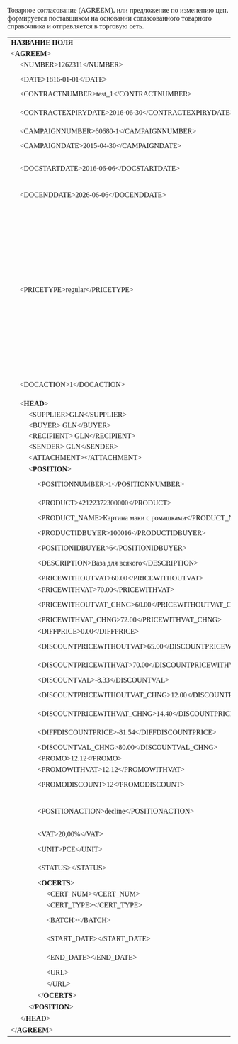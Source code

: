 <p><span style="font-family:Times New Roman,Times,serif; font-size:16px">Товарное соглаcование (AGREEM), или предложение по изменению цен, формируется поставщиком на основании согласованного товарного справочника и отправляется в торговую сеть.</span></p><table><tr><td style="font-family:Times New Roman,Times,serif; font-size:16px"><strong>НАЗВАНИЕ ПОЛЯ</strong></td><td style="font-family:Times New Roman,Times,serif; font-size:16px"><strong>ТИП</strong></td><td style="font-family:Times New Roman,Times,serif; font-size:16px"><strong>ФОРМАТ</strong></td><td style="font-family:Times New Roman,Times,serif; font-size:16px"><strong>ОПИСАНИЕ&nbsp;</strong></td></tr><tr><td style="font-family:Times New Roman,Times,serif; font-size:16px">&lt;<strong>AGREEM</strong>&gt;</td><td style="font-family:Times New Roman,Times,serif; font-size:16px">М</td><td>&nbsp;</td><td>&nbsp;</td></tr><tr><td style="font-family:Times New Roman,Times,serif; font-size:16px">&nbsp;&nbsp;&nbsp;&nbsp;&nbsp;&lt;NUMBER&gt;1262311&lt;/NUMBER&gt;</td><td style="font-family:Times New Roman,Times,serif; font-size:16px">М</td><td style="font-family:Times New Roman,Times,serif; font-size:16px">Строка (15)</td><td style="font-family:Times New Roman,Times,serif; font-size:16px">Номер документа</td></tr><tr><td style="font-family:Times New Roman,Times,serif; font-size:16px">&nbsp;&nbsp;&nbsp;&nbsp;&nbsp;&lt;DATE&gt;1816-01-01&lt;/DATE&gt;</td><td style="font-family:Times New Roman,Times,serif; font-size:16px">М</td><td style="font-family:Times New Roman,Times,serif; font-size:16px">Дата (ГГГГ-ММ-ДД)</td><td style="font-family:Times New Roman,Times,serif; font-size:16px">Дата документа&nbsp;</td></tr><tr><td style="font-family:Times New Roman,Times,serif; font-size:16px">&nbsp;&nbsp;&nbsp;&nbsp;&nbsp;&lt;CONTRACTNUMBER&gt;test_1&lt;/CONTRACTNUMBER&gt;</td><td style="font-family:Times New Roman,Times,serif; font-size:16px">М</td><td style="font-family:Times New Roman,Times,serif; font-size:16px">Строка (20)</td><td style="font-family:Times New Roman,Times,serif; font-size:16px">Номер контракта</td></tr><tr><td style="font-family:Times New Roman,Times,serif; font-size:16px">&nbsp;&nbsp;&nbsp;&nbsp;&nbsp;&lt;CONTRACTEXPIRYDATE&gt;2016-06-30&lt;/CONTRACTEXPIRYDATE&gt;</td><td style="font-family:Times New Roman,Times,serif; font-size:16px">М</td><td style="font-family:Times New Roman,Times,serif; font-size:16px">Дата (ГГГГ-ММ-ДД)</td><td style="font-family:Times New Roman,Times,serif; font-size:16px">Дата окончания действия контракта</td></tr><tr><td style="font-family:Times New Roman,Times,serif; font-size:16px">&nbsp;&nbsp;&nbsp;&nbsp;&nbsp;&lt;CAMPAIGNNUMBER&gt;60680-1&lt;/CAMPAIGNNUMBER&gt;</td><td style="font-family:Times New Roman,Times,serif; font-size:16px">М</td><td style="font-family:Times New Roman,Times,serif; font-size:16px">Строка (20)</td><td style="font-family:Times New Roman,Times,serif; font-size:16px">Номер договора</td></tr><tr><td style="font-family:Times New Roman,Times,serif; font-size:16px">&nbsp;&nbsp;&nbsp;&nbsp;&nbsp;&lt;CAMPAIGNDATE&gt;2015-04-30&lt;/CAMPAIGNDATE&gt;</td><td style="font-family:Times New Roman,Times,serif; font-size:16px">М</td><td style="font-family:Times New Roman,Times,serif; font-size:16px">Дата (ГГГГ-ММ-ДД)</td><td style="font-family:Times New Roman,Times,serif; font-size:16px">Дата окончания действия договора</td></tr><tr><td style="font-family:Times New Roman,Times,serif; font-size:16px">&nbsp;&nbsp;&nbsp;&nbsp;&nbsp;&lt;DOCSTARTDATE&gt;2016-06-06&lt;/DOCSTARTDATE&gt;</td><td style="font-family:Times New Roman,Times,serif; font-size:16px">М</td><td style="font-family:Times New Roman,Times,serif; font-size:16px">Дата (ГГГГ-ММ-ДД)</td><td style="font-family:Times New Roman,Times,serif; font-size:16px">Дата начала действия новой цены&nbsp;</td></tr><tr><td style="font-family:Times New Roman,Times,serif; font-size:16px">&nbsp;&nbsp;&nbsp;&nbsp;&nbsp;&lt;DOCENDDATE&gt;2026-06-06&lt;/DOCENDDATE&gt;</td><td style="font-family:Times New Roman,Times,serif; font-size:16px">М</td><td style="font-family:Times New Roman,Times,serif; font-size:16px">Дата (ГГГГ-ММ-ДД)</td><td style="font-family:Times New Roman,Times,serif; font-size:16px">Дата окончания действия новой цены</td></tr><tr><td style="font-family:Times New Roman,Times,serif; font-size:16px">&nbsp;&nbsp;&nbsp;&nbsp;&nbsp;&lt;PRICETYPE&gt;regular&lt;/PRICETYPE&gt;</td><td style="font-family:Times New Roman,Times,serif; font-size:16px">М</td><td>&nbsp;</td><td><div><p><span style="font-family:Times New Roman,Times,serif; font-size:16px">подтип документа (действие)</span></p><ul><li><span style="font-family:Times New Roman,Times,serif; font-size:16px">Regular - изменить регулярную цену</span></li><li><span style="font-family:Times New Roman,Times,serif; font-size:16px">Promo - изменить промо цену</span></li><li><span style="font-family:Times New Roman,Times,serif; font-size:16px">delSKU - вывести товар из ассортимента</span></li><li><span style="font-family:Times New Roman,Times,serif; font-size:16px">prestopSKU - временно приостановить поставку</span></li></ul></div></td></tr><tr><td style="font-family:Times New Roman,Times,serif; font-size:16px">&nbsp;&nbsp;&nbsp;&nbsp;&nbsp;&lt;DOCACTION&gt;1&lt;/DOCACTION&gt;</td><td style="font-family:Times New Roman,Times,serif; font-size:16px">М</td><td style="font-family:Times New Roman,Times,serif; font-size:16px">Число (1)</td><td style="font-family:Times New Roman,Times,serif; font-size:16px">признак документа (2 - подтверждение)</td></tr><tr><td style="font-family:Times New Roman,Times,serif; font-size:16px">&nbsp;&nbsp;&nbsp;&nbsp;&nbsp;&lt;<strong>HEAD</strong>&gt;</td><td>&nbsp;</td><td>&nbsp;</td><td>&nbsp;</td></tr><tr><td style="font-family:Times New Roman,Times,serif; font-size:16px">&nbsp;&nbsp;&nbsp;&nbsp;&nbsp;&nbsp;&nbsp;&nbsp;&nbsp;&nbsp;&lt;SUPPLIER&gt;GLN&lt;/SUPPLIER&gt;</td><td style="font-family:Times New Roman,Times,serif; font-size:16px">M</td><td style="font-family:Times New Roman,Times,serif; font-size:16px">Число (13)</td><td style="font-family:Times New Roman,Times,serif; font-size:16px">GLN продавца&nbsp;</td></tr><tr><td style="font-family:Times New Roman,Times,serif; font-size:16px">&nbsp;&nbsp;&nbsp;&nbsp;&nbsp;&nbsp;&nbsp;&nbsp;&nbsp;&nbsp;&lt;BUYER&gt; GLN&lt;/BUYER&gt;</td><td style="font-family:Times New Roman,Times,serif; font-size:16px">M</td><td style="font-family:Times New Roman,Times,serif; font-size:16px">Число (13)</td><td style="font-family:Times New Roman,Times,serif; font-size:16px">GLN покупателя&nbsp;</td></tr><tr><td style="font-family:Times New Roman,Times,serif; font-size:16px">&nbsp;&nbsp;&nbsp;&nbsp;&nbsp;&nbsp;&nbsp;&nbsp;&nbsp;&nbsp;&lt;RECIPIENT&gt; GLN&lt;/RECIPIENT&gt;</td><td style="font-family:Times New Roman,Times,serif; font-size:16px">O</td><td style="font-family:Times New Roman,Times,serif; font-size:16px">Строка (35)</td><td style="font-family:Times New Roman,Times,serif; font-size:16px">GLN получателя&nbsp;</td></tr><tr><td style="font-family:Times New Roman,Times,serif; font-size:16px">&nbsp;&nbsp;&nbsp;&nbsp;&nbsp;&nbsp;&nbsp;&nbsp;&nbsp;&nbsp;&lt;SENDER&gt; GLN&lt;/SENDER&gt;</td><td style="font-family:Times New Roman,Times,serif; font-size:16px">M</td><td style="font-family:Times New Roman,Times,serif; font-size:16px">Число (13)</td><td style="font-family:Times New Roman,Times,serif; font-size:16px">GLN отправителя&nbsp;</td></tr><tr><td style="font-family:Times New Roman,Times,serif; font-size:16px">&nbsp;&nbsp;&nbsp;&nbsp;&nbsp;&nbsp;&nbsp;&nbsp;&nbsp;&nbsp;&lt;ATTACHMENT&gt;&lt;/ATTACHMENT&gt;</td><td>&nbsp;</td><td>&nbsp;</td><td style="font-family:Times New Roman,Times,serif; font-size:16px"><span style="color:null; font-family:&quot;Times New Roman&quot;,Times,serif; font-size:16px">Вложение</span></td></tr><tr><td style="font-family:Times New Roman,Times,serif; font-size:16px">&nbsp;&nbsp;&nbsp;&nbsp;&nbsp;&nbsp;&nbsp;&nbsp;&nbsp;&nbsp;&lt;<strong>POSITION</strong>&gt;</td><td>&nbsp;</td><td>&nbsp;</td><td>&nbsp;</td></tr><tr><td style="font-family:Times New Roman,Times,serif; font-size:16px">&nbsp;&nbsp;&nbsp;&nbsp;&nbsp;&nbsp;&nbsp;&nbsp;&nbsp;&nbsp;&nbsp;&nbsp;&nbsp;&nbsp;&nbsp;&lt;POSITIONNUMBER&gt;1&lt;/POSITIONNUMBER&gt;</td><td style="font-family:Times New Roman,Times,serif; font-size:16px">М</td><td style="font-family:Times New Roman,Times,serif; font-size:16px">Число положительное</td><td style="font-family:Times New Roman,Times,serif; font-size:16px">Номер позиции в документе</td></tr><tr><td style="font-family:Times New Roman,Times,serif; font-size:16px">&nbsp;&nbsp;&nbsp;&nbsp;&nbsp;&nbsp;&nbsp;&nbsp;&nbsp;&nbsp;&nbsp;&nbsp;&nbsp;&nbsp;&nbsp;&lt;PRODUCT&gt;42122372300000&lt;/PRODUCT&gt;</td><td style="font-family:Times New Roman,Times,serif; font-size:16px">M</td><td style="font-family:Times New Roman,Times,serif; font-size:16px">Строка (20)</td><td style="font-family:Times New Roman,Times,serif; font-size:16px">Штрихкод продукта&nbsp;</td></tr><tr><td style="font-family:Times New Roman,Times,serif; font-size:16px">&nbsp;&nbsp;&nbsp;&nbsp;&nbsp;&nbsp;&nbsp;&nbsp;&nbsp;&nbsp;&nbsp;&nbsp;&nbsp;&nbsp;&nbsp;&lt;PRODUCT_NAME&gt;Картина маки с ромашками&lt;/PRODUCT_NAME&gt;</td><td style="font-family:Times New Roman,Times,serif; font-size:16px">М</td><td>&nbsp;</td><td style="font-family:Times New Roman,Times,serif; font-size:16px">Наименование</td></tr><tr><td style="font-family:Times New Roman,Times,serif; font-size:16px">&nbsp;&nbsp;&nbsp;&nbsp;&nbsp;&nbsp;&nbsp;&nbsp;&nbsp;&nbsp;&nbsp;&nbsp;&nbsp;&nbsp;&nbsp;&lt;PRODUCTIDBUYER&gt;100016&lt;/PRODUCTIDBUYER&gt;&nbsp;</td><td style="font-family:Times New Roman,Times,serif; font-size:16px">М</td><td style="font-family:Times New Roman,Times,serif; font-size:16px">Строка (15)</td><td style="font-family:Times New Roman,Times,serif; font-size:16px">Артикул покупателя</td></tr><tr><td style="font-family:Times New Roman,Times,serif; font-size:16px">&nbsp;&nbsp;&nbsp;&nbsp;&nbsp;&nbsp;&nbsp;&nbsp;&nbsp;&nbsp;&nbsp;&nbsp;&nbsp;&nbsp;&nbsp;&lt;POSITIONIDBUYER&gt;6&lt;/POSITIONIDBUYER&gt;&nbsp;</td><td style="font-family:Times New Roman,Times,serif; font-size:16px">М</td><td>&nbsp;</td><td>&nbsp;</td></tr><tr><td style="font-family:Times New Roman,Times,serif; font-size:16px">&nbsp;&nbsp;&nbsp;&nbsp;&nbsp;&nbsp;&nbsp;&nbsp;&nbsp;&nbsp;&nbsp;&nbsp;&nbsp;&nbsp;&nbsp;&lt;DESCRIPTION&gt;Ваза для всякого&lt;/DESCRIPTION&gt;&nbsp;</td><td style="font-family:Times New Roman,Times,serif; font-size:16px">M</td><td>&nbsp;</td><td style="font-family:Times New Roman,Times,serif; font-size:16px">Описание продукта</td></tr><tr><td style="font-family:Times New Roman,Times,serif; font-size:16px">&nbsp;&nbsp;&nbsp;&nbsp;&nbsp;&nbsp;&nbsp;&nbsp;&nbsp;&nbsp;&nbsp;&nbsp;&nbsp;&nbsp;&nbsp;&lt;PRICEWITHOUTVAT&gt;60.00&lt;/PRICEWITHOUTVAT&gt;</td><td style="font-family:Times New Roman,Times,serif; font-size:16px">М</td><td>&nbsp;</td><td style="font-family:Times New Roman,Times,serif; font-size:16px">Цена без НДС</td></tr><tr><td style="font-family:Times New Roman,Times,serif; font-size:16px">&nbsp;&nbsp;&nbsp;&nbsp;&nbsp;&nbsp;&nbsp;&nbsp;&nbsp;&nbsp;&nbsp;&nbsp;&nbsp;&nbsp;&nbsp;&lt;PRICEWITHVAT&gt;70.00&lt;/PRICEWITHVAT&gt;</td><td style="font-family:Times New Roman,Times,serif; font-size:16px">M</td><td>&nbsp;</td><td style="font-family:Times New Roman,Times,serif; font-size:16px">Цена с НДС</td></tr><tr><td style="font-family:Times New Roman,Times,serif; font-size:16px">&nbsp;&nbsp;&nbsp;&nbsp;&nbsp;&nbsp;&nbsp;&nbsp;&nbsp;&nbsp;&nbsp;&nbsp;&nbsp;&nbsp;&nbsp;&lt;PRICEWITHOUTVAT_CHNG&gt;60.00&lt;/PRICEWITHOUTVAT_CHNG&gt;&nbsp;</td><td style="font-family:Times New Roman,Times,serif; font-size:16px">О</td><td>&nbsp;</td><td style="font-family:Times New Roman,Times,serif; font-size:16px">Новая цена без НДС</td></tr><tr><td style="font-family:Times New Roman,Times,serif; font-size:16px">&nbsp;&nbsp;&nbsp;&nbsp;&nbsp;&nbsp;&nbsp;&nbsp;&nbsp;&nbsp;&nbsp;&nbsp;&nbsp;&nbsp;&nbsp;&lt;PRICEWITHVAT_CHNG&gt;72.00&lt;/PRICEWITHVAT_CHNG&gt;</td><td style="font-family:Times New Roman,Times,serif; font-size:16px">M</td><td>&nbsp;</td><td style="font-family:Times New Roman,Times,serif; font-size:16px">Новая цена с НДС</td></tr><tr><td style="font-family:Times New Roman,Times,serif; font-size:16px">&nbsp;&nbsp;&nbsp;&nbsp;&nbsp;&nbsp;&nbsp;&nbsp;&nbsp;&nbsp;&nbsp;&nbsp;&nbsp;&nbsp;&nbsp;&lt;DIFFPRICE&gt;0.00&lt;/DIFFPRICE&gt;</td><td style="font-family:Times New Roman,Times,serif; font-size:16px">M</td><td>&nbsp;</td><td style="font-family:Times New Roman,Times,serif; font-size:16px">% изменения цены</td></tr><tr><td style="font-family:Times New Roman,Times,serif; font-size:16px">&nbsp;&nbsp;&nbsp;&nbsp;&nbsp;&nbsp;&nbsp;&nbsp;&nbsp;&nbsp;&nbsp;&nbsp;&nbsp;&nbsp;&nbsp;&lt;DISCOUNTPRICEWITHOUTVAT&gt;65.00&lt;/DISCOUNTPRICEWITHOUTVAT&gt;</td><td style="font-family:Times New Roman,Times,serif; font-size:16px">O</td><td>&nbsp;</td><td style="font-family:Times New Roman,Times,serif; font-size:16px">Цена со скидкой без НДС&nbsp;</td></tr><tr><td style="font-family:Times New Roman,Times,serif; font-size:16px">&nbsp;&nbsp;&nbsp;&nbsp;&nbsp;&nbsp;&nbsp;&nbsp;&nbsp;&nbsp;&nbsp;&nbsp;&nbsp;&nbsp;&nbsp;&lt;DISCOUNTPRICEWITHVAT&gt;70.00&lt;/DISCOUNTPRICEWITHVAT&gt;</td><td style="font-family:Times New Roman,Times,serif; font-size:16px">O</td><td>&nbsp;</td><td style="font-family:Times New Roman,Times,serif; font-size:16px">Цена со скидкой с НДС</td></tr><tr><td style="font-family:Times New Roman,Times,serif; font-size:16px">&nbsp;&nbsp;&nbsp;&nbsp;&nbsp;&nbsp;&nbsp;&nbsp;&nbsp;&nbsp;&nbsp;&nbsp;&nbsp;&nbsp;&nbsp;&lt;DISCOUNTVAL&gt;-8.33&lt;/DISCOUNTVAL&gt;</td><td style="font-family:Times New Roman,Times,serif; font-size:16px">O</td><td>&nbsp;</td><td style="font-family:Times New Roman,Times,serif; font-size:16px">% скидки</td></tr><tr><td style="font-family:Times New Roman,Times,serif; font-size:16px">&nbsp;&nbsp;&nbsp;&nbsp;&nbsp;&nbsp;&nbsp;&nbsp;&nbsp;&nbsp;&nbsp;&nbsp;&nbsp;&nbsp;&nbsp;&lt;DISCOUNTPRICEWITHOUTVAT_CHNG&gt;12.00&lt;/DISCOUNTPRICEWITHOUTVAT_CHNG&gt;</td><td style="font-family:Times New Roman,Times,serif; font-size:16px">O</td><td>&nbsp;</td><td style="font-family:Times New Roman,Times,serif; font-size:16px">Новая цена со скидкой без НДС</td></tr><tr><td style="font-family:Times New Roman,Times,serif; font-size:16px">&nbsp;&nbsp;&nbsp;&nbsp;&nbsp;&nbsp;&nbsp;&nbsp;&nbsp;&nbsp;&nbsp;&nbsp;&nbsp;&nbsp;&nbsp;&lt;DISCOUNTPRICEWITHVAT_CHNG&gt;14.40&lt;/DISCOUNTPRICEWITHVAT_CHNG&gt;</td><td style="font-family:Times New Roman,Times,serif; font-size:16px">O</td><td>&nbsp;</td><td style="font-family:Times New Roman,Times,serif; font-size:16px">Новая цена со скидкой с НДС</td></tr><tr><td style="font-family:Times New Roman,Times,serif; font-size:16px">&nbsp;&nbsp;&nbsp;&nbsp;&nbsp;&nbsp;&nbsp;&nbsp;&nbsp;&nbsp;&nbsp;&nbsp;&nbsp;&nbsp;&nbsp;&lt;DIFFDISCOUNTPRICE&gt;-81.54&lt;/DIFFDISCOUNTPRICE&gt;</td><td style="font-family:Times New Roman,Times,serif; font-size:16px">O</td><td>&nbsp;</td><td style="font-family:Times New Roman,Times,serif; font-size:16px">% изменения цены со скидкой</td></tr><tr><td style="font-family:Times New Roman,Times,serif; font-size:16px">&nbsp;&nbsp;&nbsp;&nbsp;&nbsp;&nbsp;&nbsp;&nbsp;&nbsp;&nbsp;&nbsp;&nbsp;&nbsp;&nbsp;&nbsp;&lt;DISCOUNTVAL_CHNG&gt;80.00&lt;/DISCOUNTVAL_CHNG&gt;</td><td style="font-family:Times New Roman,Times,serif; font-size:16px">O</td><td>&nbsp;</td><td style="font-family:Times New Roman,Times,serif; font-size:16px">% новой скидки</td></tr><tr><td style="font-family:Times New Roman,Times,serif; font-size:16px">&nbsp;&nbsp;&nbsp;&nbsp;&nbsp;&nbsp;&nbsp;&nbsp;&nbsp;&nbsp;&nbsp;&nbsp;&nbsp;&nbsp;&nbsp;&lt;PROMO&gt;12.12&lt;/PROMO&gt;</td><td style="font-family:Times New Roman,Times,serif; font-size:16px">O</td><td style="font-family:Times New Roman,Times,serif; font-size:16px">Строка (70)</td><td style="font-family:Times New Roman,Times,serif; font-size:16px">Промоцена</td></tr><tr><td style="font-family:Times New Roman,Times,serif; font-size:16px">&nbsp;&nbsp;&nbsp;&nbsp;&nbsp;&nbsp;&nbsp;&nbsp;&nbsp;&nbsp;&nbsp;&nbsp;&nbsp;&nbsp;&nbsp;&lt;PROMOWITHVAT&gt;12.12&lt;/PROMOWITHVAT&gt;</td><td style="font-family:Times New Roman,Times,serif; font-size:16px">O</td><td>&nbsp;</td><td style="font-family:Times New Roman,Times,serif; font-size:16px">Промоцена с НДС</td></tr><tr><td style="font-family:Times New Roman,Times,serif; font-size:16px">&nbsp;&nbsp;&nbsp;&nbsp;&nbsp;&nbsp;&nbsp;&nbsp;&nbsp;&nbsp;&nbsp;&nbsp;&nbsp;&nbsp;&nbsp;&lt;PROMODISCOUNT&gt;12&lt;/PROMODISCOUNT&gt;</td><td style="font-family:Times New Roman,Times,serif; font-size:16px">O</td><td style="font-family:Times New Roman,Times,serif; font-size:16px">Дата (ГГГГ-ММ-ДД)</td><td style="font-family:Times New Roman,Times,serif; font-size:16px">% промоскидки</td></tr><tr><td style="font-family:Times New Roman,Times,serif; font-size:16px">&nbsp;&nbsp;&nbsp;&nbsp;&nbsp;&nbsp;&nbsp;&nbsp;&nbsp;&nbsp;&nbsp;&nbsp;&nbsp;&nbsp;&nbsp;&lt;POSITIONACTION&gt;decline&lt;/POSITIONACTION&gt;</td><td style="font-family:Times New Roman,Times,serif; font-size:16px">O</td><td>&nbsp;</td><td style="font-family:Times New Roman,Times,serif; font-size:16px">Поставка не позднее указанного времени&nbsp;</td></tr><tr><td style="font-family:Times New Roman,Times,serif; font-size:16px">&nbsp;&nbsp;&nbsp;&nbsp;&nbsp;&nbsp;&nbsp;&nbsp;&nbsp;&nbsp;&nbsp;&nbsp;&nbsp;&nbsp;&nbsp;&lt;VAT&gt;20,00%&lt;/VAT&gt;</td><td style="font-family:Times New Roman,Times,serif; font-size:16px">О</td><td>&nbsp;</td><td style="font-family:Times New Roman,Times,serif; font-size:16px">Ставка НДС, %</td></tr><tr><td style="font-family:Times New Roman,Times,serif; font-size:16px">&nbsp;&nbsp;&nbsp;&nbsp;&nbsp;&nbsp;&nbsp;&nbsp;&nbsp;&nbsp;&nbsp;&nbsp;&nbsp;&nbsp;&nbsp;&lt;UNIT&gt;PCE&lt;/UNIT&gt;</td><td style="font-family:Times New Roman,Times,serif; font-size:16px">O</td><td>&nbsp;</td><td style="font-family:Times New Roman,Times,serif; font-size:16px">Единицы измерения, шт</td></tr><tr><td style="font-family:Times New Roman,Times,serif; font-size:16px">&nbsp;&nbsp;&nbsp;&nbsp;&nbsp;&nbsp;&nbsp;&nbsp;&nbsp;&nbsp;&nbsp;&nbsp;&nbsp;&nbsp;&nbsp;&lt;STATUS&gt;&lt;/STATUS&gt;</td><td style="font-family:Times New Roman,Times,serif; font-size:16px">M</td><td>&nbsp;</td><td style="font-family:Times New Roman,Times,serif; font-size:16px">Принять / отклонить</td></tr><tr><td style="font-family:Times New Roman,Times,serif; font-size:16px">&nbsp;&nbsp;&nbsp;&nbsp;&nbsp;&nbsp;&nbsp;&nbsp;&nbsp;&nbsp;&nbsp;&nbsp;&nbsp;&nbsp;&nbsp;&lt;<strong>OCERTS</strong>&gt;</td><td style="font-family:Times New Roman,Times,serif; font-size:16px">O</td><td>&nbsp;</td><td style="font-family:Times New Roman,Times,serif; font-size:16px">Сертификат(-ы)</td></tr><tr><td style="font-family:Times New Roman,Times,serif; font-size:16px">&nbsp;&nbsp;&nbsp;&nbsp;&nbsp;&nbsp;&nbsp;&nbsp;&nbsp;&nbsp;&nbsp;&nbsp;&nbsp;&nbsp;&nbsp;&nbsp;&nbsp;&nbsp;&nbsp;&nbsp;&lt;CERT_NUM&gt;&lt;/CERT_NUM&gt;</td><td style="font-family:Times New Roman,Times,serif; font-size:16px">O</td><td style="font-family:Times New Roman,Times,serif; font-size:16px">Строка (16)</td><td style="font-family:Times New Roman,Times,serif; font-size:16px">№ сертификата</td></tr><tr><td style="font-family:Times New Roman,Times,serif; font-size:16px">&nbsp;&nbsp;&nbsp;&nbsp;&nbsp;&nbsp;&nbsp;&nbsp;&nbsp;&nbsp;&nbsp;&nbsp;&nbsp;&nbsp;&nbsp;&nbsp;&nbsp;&nbsp;&nbsp;&nbsp;&lt;CERT_TYPE&gt;&lt;/CERT_TYPE&gt;</td><td>&nbsp;</td><td>&nbsp;</td><td style="font-family:Times New Roman,Times,serif; font-size:16px">Тип сертификата</td></tr><tr><td style="font-family:Times New Roman,Times,serif; font-size:16px">&nbsp;&nbsp;&nbsp;&nbsp;&nbsp;&nbsp;&nbsp;&nbsp;&nbsp;&nbsp;&nbsp;&nbsp;&nbsp;&nbsp;&nbsp;&nbsp;&nbsp;&nbsp;&nbsp;&nbsp;&lt;BATCH&gt;&lt;/BATCH&gt;</td><td>&nbsp;</td><td style="font-family:Times New Roman,Times,serif; font-size:16px">Строка (35)</td><td style="font-family:Times New Roman,Times,serif; font-size:16px">Серийный номер сертификата</td></tr><tr><td style="font-family:Times New Roman,Times,serif; font-size:16px">&nbsp;&nbsp;&nbsp;&nbsp;&nbsp;&nbsp;&nbsp;&nbsp;&nbsp;&nbsp;&nbsp;&nbsp;&nbsp;&nbsp;&nbsp;&nbsp;&nbsp;&nbsp;&nbsp;&nbsp;&lt;START_DATE&gt;&lt;/START_DATE&gt;</td><td style="font-family:Times New Roman,Times,serif; font-size:16px">O</td><td style="font-family:Times New Roman,Times,serif; font-size:16px">Дата (ГГГГ-ММ-ДД)</td><td style="font-family:Times New Roman,Times,serif; font-size:16px">Дата начала сертификата</td></tr><tr><td style="font-family:Times New Roman,Times,serif; font-size:16px">&nbsp;&nbsp;&nbsp;&nbsp;&nbsp;&nbsp;&nbsp;&nbsp;&nbsp;&nbsp;&nbsp;&nbsp;&nbsp;&nbsp;&nbsp;&nbsp;&nbsp;&nbsp;&nbsp;&nbsp;&lt;END_DATE&gt;&lt;/END_DATE&gt;</td><td style="font-family:Times New Roman,Times,serif; font-size:16px">O</td><td style="font-family:Times New Roman,Times,serif; font-size:16px">Дата (ГГГГ-ММ-ДД)</td><td style="font-family:Times New Roman,Times,serif; font-size:16px">Дата окончания сертификата</td></tr><tr><td style="font-family:Times New Roman,Times,serif; font-size:16px">&nbsp;&nbsp;&nbsp;&nbsp;&nbsp;&nbsp;&nbsp;&nbsp;&nbsp;&nbsp;&nbsp;&nbsp;&nbsp;&nbsp;&nbsp;&nbsp;&nbsp;&nbsp;&nbsp;&nbsp;&lt;URL&gt;</td><td>&nbsp;</td><td>&nbsp;</td><td>&nbsp;</td></tr><tr><td style="font-family:Times New Roman,Times,serif; font-size:16px">&nbsp;&nbsp;&nbsp;&nbsp;&nbsp;&nbsp;&nbsp;&nbsp;&nbsp;&nbsp;&nbsp;&nbsp;&nbsp;&nbsp;&nbsp;&nbsp;&nbsp;&nbsp;&nbsp;&nbsp;&lt;/URL&gt;</td><td>&nbsp;</td><td>&nbsp;</td><td>&nbsp;</td></tr><tr><td style="font-family:Times New Roman,Times,serif; font-size:16px">&nbsp;&nbsp;&nbsp;&nbsp;&nbsp;&nbsp;&nbsp;&nbsp;&nbsp;&nbsp;&nbsp;&nbsp;&nbsp;&nbsp;&nbsp;&lt;/<strong>OCERTS</strong>&gt;</td><td>&nbsp;</td><td>&nbsp;</td><td>&nbsp;</td></tr><tr><td style="font-family:Times New Roman,Times,serif; font-size:16px">&nbsp;&nbsp;&nbsp;&nbsp;&nbsp;&nbsp;&nbsp;&nbsp;&nbsp;&nbsp;&lt;/<strong>POSITION</strong>&gt;</td><td>&nbsp;</td><td>&nbsp;</td><td>&nbsp;</td></tr><tr><td style="font-family:Times New Roman,Times,serif; font-size:16px">&nbsp;&nbsp;&nbsp;&nbsp;&nbsp;&lt;/<strong>HEAD</strong>&gt;</td><td>&nbsp;</td><td>&nbsp;</td><td>&nbsp;</td></tr><tr><td style="font-family:Times New Roman,Times,serif; font-size:16px">&lt;/<strong>AGREEM</strong>&gt;</td><td>&nbsp;</td><td>&nbsp;</td><td>&nbsp;</td></tr></table>
